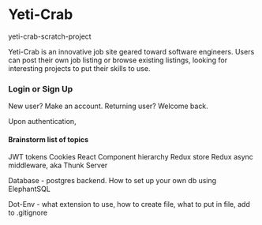 # Yeti-Crab

yeti-crab-scratch-project

Yeti-Crab is an innovative job site geared toward software engineers. Users can post their own job listing or browse existing listings, looking for interesting projects to put their skills to use. 

### Login or Sign Up

New user? Make an account. Returning user? Welcome back. 

Upon authentication, 




#### Brainstorm list of topics
JWT tokens
Cookies
React Component hierarchy
Redux store 
Redux async middleware, aka Thunk 
Server

Database - postgres backend. How to set up your own db using ElephantSQL

Dot-Env - what extension to use, how to create file, what to put in file, add to .gitignore 
